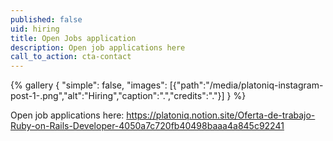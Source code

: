 ```yaml
---
published: false
uid: hiring
title: Open Jobs application
description: O﻿pen job applications here
call_to_action: cta-contact
---
```

{% gallery { "simple": false, "images": [{"path":"/media/platoniq-instagram-post-1-.png","alt":"Hiring","caption":".","credits":"."}] } %}

O﻿pen job applications here: https://platoniq.notion.site/Oferta-de-trabajo-Ruby-on-Rails-Developer-4050a7c720fb40498baaa4a845c92241